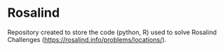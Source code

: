 # Rosalind

Repository created to store the code (python, R) used to solve Rosalind Challenges (https://rosalind.info/problems/locations/).
